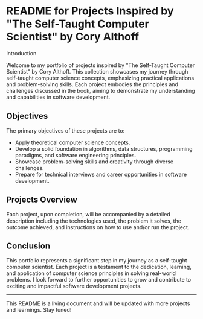 # README for Projects Inspired by "The Self-Taught Computer Scientist" by Cory Althoff
Introduction

Welcome to my portfolio of projects inspired by "The Self-Taught Computer Scientist" by Cory Althoff. This collection showcases my journey through self-taught computer science concepts, emphasizing practical applications and problem-solving skills. Each project embodies the principles and challenges discussed in the book, aiming to demonstrate my understanding and capabilities in software development.

## Objectives

The primary objectives of these projects are to:

- Apply theoretical computer science concepts.
- Develop a solid foundation in algorithms, data structures, programming paradigms, and software engineering principles.
- Showcase problem-solving skills and creativity through diverse challenges.
- Prepare for technical interviews and career opportunities in software development.

## Projects Overview

Each project, upon completion, will be accompanied by a detailed description including the technologies used, the problem it solves, the outcome achieved, and instructions on how to use and/or run the project.

## Conclusion

This portfolio represents a significant step in my journey as a self-taught computer scientist. Each project is a testament to the dedication, learning, and application of computer science principles in solving real-world problems. I look forward to further opportunities to grow and contribute to exciting and impactful software development projects.

---

This README is a living document and will be updated with more projects and learnings. Stay tuned!